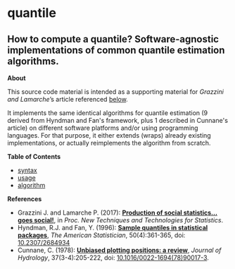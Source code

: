 quantile
======

How to compute a quantile? Software-agnostic implementations of common quantile estimation algorithms.
---

**<a name="About"></a>About**

This source code material is intended as a supporting material for _Grazzini and Lamarche_’s article referenced [below](#References).

It implements the same identical algorithms for quantile 
estimation (9 derived from Hyndman and Fan's framework, plus 1 described in Cunnane's article) on different software platforms and/or using programming languages. For that purpose, it either extends (wraps) already existing implementations, or actually reimplements the algorithm from scratch.

**Table of Contents**

* [syntax](Syntax.md)
* [usage](usage.md)
* [algorithm](algorithm.md)

**<a name="References"></a>References**

* Grazzini J. and Lamarche P. (2017): [**Production of social statistics... goes social!**](https://www.conference-service.com/NTTS2017/documents/agenda/data/abstracts/abstract_124.html), in _Proc.  New Techniques and Technologies for Statistics_.
* Hyndman, R.J. and Fan, Y. (1996): [**Sample quantiles in statistical packages**](https://www.amherst.edu/media/view/129116/original/Sample+Quantiles.pdf), _The American Statistician_, 50(4):361-365, doi: [10.2307/2684934](http://www.jstor.org/stable/2684934)
* Cunnane, C. (1978): [**Unbiased plotting positions: a review**](http://www.sciencedirect.com/science/article/pii/0022169478900173), _Journal of Hydrology_, 37(3-4):205-222, doi: [10.1016/0022-1694(78)90017-3](https://dx.doi.org/10.1016/0022-1694(78)90017-3).
